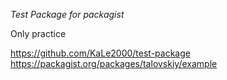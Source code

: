 *Test Package for packagist*

Only practice

https://github.com/KaLe2000/test-package
https://packagist.org/packages/talovskiy/example
